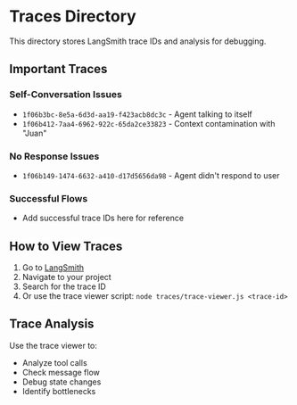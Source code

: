# Traces Directory

This directory stores LangSmith trace IDs and analysis for debugging.

## Important Traces

### Self-Conversation Issues
- `1f06b3bc-8e5a-6d3d-aa19-f423acb8dc3c` - Agent talking to itself
- `1f06b412-7aa4-6962-922c-65da2ce33823` - Context contamination with "Juan"

### No Response Issues  
- `1f06b149-1474-6632-a410-d17d5656da98` - Agent didn't respond to user

### Successful Flows
- Add successful trace IDs here for reference

## How to View Traces

1. Go to [LangSmith](https://smith.langchain.com)
2. Navigate to your project
3. Search for the trace ID
4. Or use the trace viewer script: `node traces/trace-viewer.js <trace-id>`

## Trace Analysis

Use the trace viewer to:
- Analyze tool calls
- Check message flow
- Debug state changes
- Identify bottlenecks